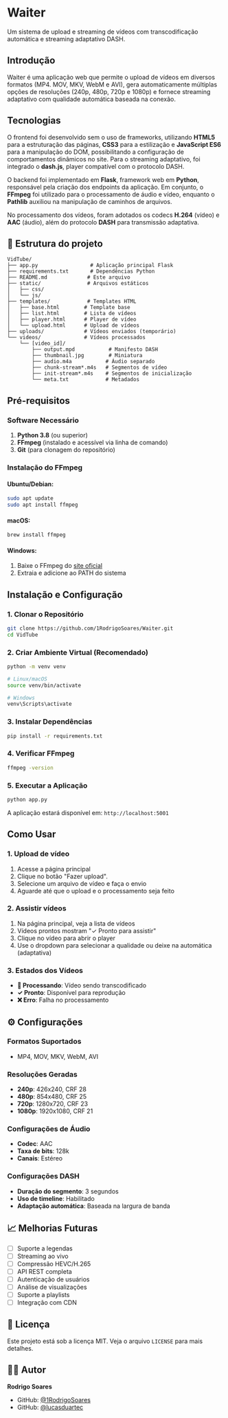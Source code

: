# Waiter

Um sistema de upload e streaming de vídeos com transcodificação automática e streaming adaptativo DASH.

## Introdução

Waiter é uma aplicação web que permite o upload de vídeos em diversos formatos (MP4. MOV, MKV, WebM e AVI), gera automaticamente múltiplas opções de resoluções (240p, 480p, 720p e 1080p) e fornece streaming adaptativo com qualidade automática baseada na conexão. 

## Tecnologias

O frontend foi desenvolvido sem o uso de frameworks, utilizando **HTML5** para a estruturação das páginas, **CSS3** para a estilização e **JavaScript ES6** para a manipulação do DOM, possibilitando a configuração de comportamentos dinâmicos no site. Para o streaming adaptativo, foi integrado o **dash.js**, player compatível com o protocolo DASH.

O backend foi implementado em **Flask**, framework web em **Python**, responsável pela criação dos endpoints da aplicação. Em conjunto, o **FFmpeg** foi utilizado para o processamento de áudio e vídeo, enquanto o **Pathlib** auxiliou na manipulação de caminhos de arquivos.

No processamento dos vídeos, foram adotados os codecs **H.264** (vídeo) e **AAC** (áudio), além do protocolo **DASH** para transmissão adaptativa.

## 📁 Estrutura do projeto

```
VidTube/
├── app.py                 # Aplicação principal Flask
├── requirements.txt       # Dependências Python
├── README.md             # Este arquivo
├── static/               # Arquivos estáticos
│   ├── css/
│   └── js/
├── templates/            # Templates HTML
│   ├── base.html        # Template base
│   ├── list.html        # Lista de vídeos
│   ├── player.html      # Player de vídeo
│   └── upload.html      # Upload de vídeos
├── uploads/             # Vídeos enviados (temporário)
└── videos/              # Vídeos processados
    └── [video_id]/
        ├── output.mpd           # Manifesto DASH
        ├── thumbnail.jpg        # Miniatura
        ├── audio.m4a           # Áudio separado
        ├── chunk-stream*.m4s   # Segmentos de vídeo
        ├── init-stream*.m4s    # Segmentos de inicialização
        └── meta.txt            # Metadados
```

## Pré-requisitos

### Software Necessário
1. **Python 3.8** (ou superior)
2. **FFmpeg** (instalado e acessível via linha de comando)
3. **Git** (para clonagem do repositório)

### Instalação do FFmpeg

#### Ubuntu/Debian:
```bash
sudo apt update
sudo apt install ffmpeg
```

#### macOS:
```bash
brew install ffmpeg
```

#### Windows:
1. Baixe o FFmpeg do [site oficial](https://ffmpeg.org/download.html)
2. Extraia e adicione ao PATH do sistema

## Instalação e Configuração

### 1. Clonar o Repositório
```bash
git clone https://github.com/1RodrigoSoares/Waiter.git
cd VidTube
```

### 2. Criar Ambiente Virtual (Recomendado)
```bash
python -m venv venv

# Linux/macOS
source venv/bin/activate

# Windows
venv\Scripts\activate
```

### 3. Instalar Dependências
```bash
pip install -r requirements.txt
```

### 4. Verificar FFmpeg
```bash
ffmpeg -version
```

### 5. Executar a Aplicação
```bash
python app.py
```

A aplicação estará disponível em: `http://localhost:5001`

## Como Usar

### 1. Upload de vídeo
1. Acesse a página principal
2. Clique no botão "Fazer upload".
3. Selecione um arquivo de vídeo e faça o envio
4. Aguarde até que o upload e o processamento seja feito

### 2. Assistir vídeos
1. Na página principal, veja a lista de vídeos
2. Vídeos prontos mostram "✓ Pronto para assistir"
3. Clique no vídeo para abrir o player
4. Use o dropdown para selecionar a qualidade ou deixe na automática (adaptativa)

### 3. Estados dos Vídeos
- **🔄 Processando**: Vídeo sendo transcodificado
- **✓ Pronto**: Disponível para reprodução
- **❌ Erro**: Falha no processamento

## ⚙️ Configurações

### Formatos Suportados
- MP4, MOV, MKV, WebM, AVI

### Resoluções Geradas
- **240p**: 426x240, CRF 28
- **480p**: 854x480, CRF 25
- **720p**: 1280x720, CRF 23
- **1080p**: 1920x1080, CRF 21

### Configurações de Áudio
- **Codec**: AAC
- **Taxa de bits**: 128k
- **Canais**: Estéreo

### Configurações DASH
- **Duração do segmento**: 3 segundos
- **Uso de timeline**: Habilitado
- **Adaptação automática**: Baseada na largura de banda


## 📈 Melhorias Futuras

- [ ] Suporte a legendas
- [ ] Streaming ao vivo
- [ ] Compressão HEVC/H.265
- [ ] API REST completa
- [ ] Autenticação de usuários
- [ ] Análise de visualizações
- [ ] Suporte a playlists
- [ ] Integração com CDN

## 📄 Licença

Este projeto está sob a licença MIT. Veja o arquivo `LICENSE` para mais detalhes.

## 👨‍💻 Autor

**Rodrigo Soares**
- GitHub: [@1RodrigoSoares](https://github.com/1RodrigoSoares)
- GitHub: [@lucasduartec](https://github.com/lucasduartec)
